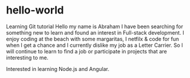 # hello-world
Learning Git tutorial
Hello my name is Abraham I have been searching for something new to learn and found an interest in Full-stack development. 
I enjoy coding at the beach with some margaritas, I netfilx & code for fun when I get a chance and I currently dislike my job as a Letter Carrier. So I will continue to learn to find a job or participate in projects that are interesting to me.

Interested in learning Node.js and Angular.
